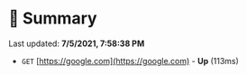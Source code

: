 # 📖 Summary
Last updated: **7/5/2021, 7:58:38 PM**

- `GET` [https://google.com](https://google.com) - **Up** (113ms)
